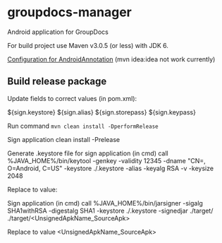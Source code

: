 groupdocs-manager
=================

Android application for GroupDocs

For build project use Maven v3.0.5 (or less) with JDK 6.

[Configuration for AndroidAnnotation](http://gdogaru.blogspot.com/2013/02/update-intellij-12-android-annotations.html) (mvn idea:idea not work currently)

## Build release package

Update fields to correct values (in pom.xml):

${sign.keystore}
${sign.alias}
${sign.storepass}
${sign.keypass}

Run command `mvn clean install -DperformRelease`


Sign application
clean install -Prelease

Generate .keystore file for sign application (in cmd)
call %JAVA_HOME%/bin/keytool -genkey -validity 12345 -dname "CN=<ApplicationName>, O=Android, C=US" -keystore ./<KeystoreName>.keystore -alias <AliasString> -keyalg RSA -v -keysize 2048

Replace to value:
<ApplicationName>
<KeystoreName>
<AliasString>


Sign application (in cmd)
call %JAVA_HOME%/bin/jarsigner -sigalg SHA1withRSA -digestalg SHA1 -keystore ./<KeystoreName>.keystore -signedjar ./target/<SignedApkName> ./target/<UnsignedApkName_SourceApk> <AliasString>

Replace to value
<KeystoreName>
<SignedApkName>
<UnsignedApkName_SourceApk>
<AliasString>
